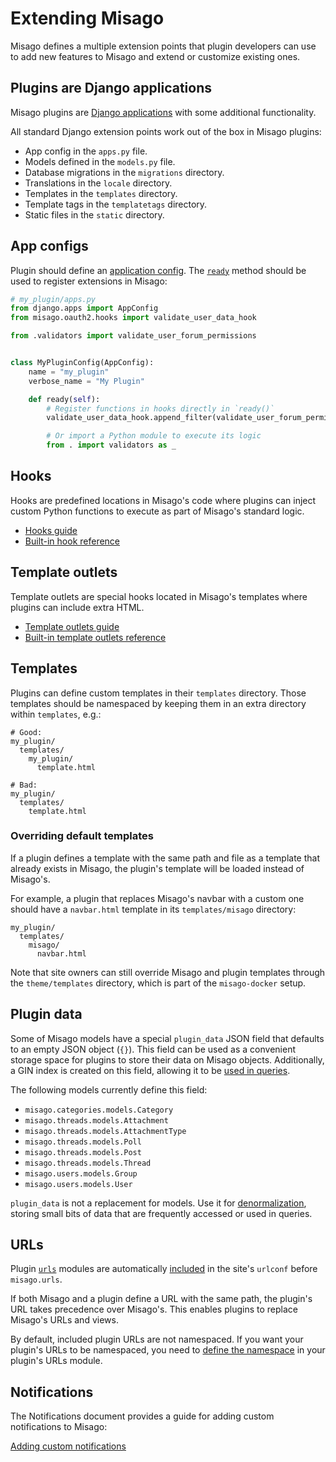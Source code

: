 # Extending Misago

Misago defines a multiple extension points that plugin developers can use to add new features to Misago and extend or customize existing ones.


## Plugins are Django applications

Misago plugins are [Django applications](https://docs.djangoproject.com/en/5.0/ref/applications/) with some additional functionality.

All standard Django extension points work out of the box in Misago plugins:

- App config in the `apps.py` file.
- Models defined in the `models.py` file.
- Database migrations in the `migrations` directory.
- Translations in the `locale` directory.
- Templates in the `templates` directory.
- Template tags in the `templatetags` directory.
- Static files in the `static` directory.


## App configs

Plugin should define an [application config](https://docs.djangoproject.com/en/5.0/ref/applications/#for-application-authors). The [`ready`](https://docs.djangoproject.com/en/5.0/ref/applications/#django.apps.AppConfig.ready) method should be used to register extensions in Misago:

```python
# my_plugin/apps.py
from django.apps import AppConfig
from misago.oauth2.hooks import validate_user_data_hook

from .validators import validate_user_forum_permissions


class MyPluginConfig(AppConfig):
    name = "my_plugin"
    verbose_name = "My Plugin"

    def ready(self):
        # Register functions in hooks directly in `ready()`
        validate_user_data_hook.append_filter(validate_user_forum_permissions)

        # Or import a Python module to execute its logic
        from . import validators as _
```


## Hooks

Hooks are predefined locations in Misago's code where plugins can inject custom Python functions to execute as part of Misago's standard logic.

- [Hooks guide](./hooks/index.md)
- [Built-in hook reference](./hooks/reference.md)


## Template outlets

Template outlets are special hooks located in Misago's templates where plugins can include extra HTML.

- [Template outlets guide](./template-outlets.md)
- [Built-in template outlets reference](./template-outlets-reference.md)


## Templates

Plugins can define custom templates in their `templates` directory. Those templates should be namespaced by keeping them in an extra directory within `templates`, e.g.:

```
# Good:
my_plugin/
  templates/
    my_plugin/
      template.html

# Bad:
my_plugin/
  templates/
    template.html
```


### Overriding default templates

If a plugin defines a template with the same path and file as a template that already exists in Misago, the plugin's template will be loaded instead of Misago's.

For example, a plugin that replaces Misago's navbar with a custom one should have a `navbar.html` template in its `templates/misago` directory:

```
my_plugin/
  templates/
    misago/
      navbar.html
```

Note that site owners can still override Misago and plugin templates through the `theme/templates` directory, which is part of the `misago-docker` setup.


## Plugin data

Some of Misago models have a special `plugin_data` JSON field that defaults to an empty JSON object (`{}`). This field can be used as a convenient storage space for plugins to store their data on Misago objects. Additionally, a GIN index is created on this field, allowing it to be [used in queries](https://docs.djangoproject.com/en/5.0/topics/db/queries/#querying-jsonfield).

The following models currently define this field:

- `misago.categories.models.Category`
- `misago.threads.models.Attachment`
- `misago.threads.models.AttachmentType`
- `misago.threads.models.Poll`
- `misago.threads.models.Post`
- `misago.threads.models.Thread`
- `misago.users.models.Group`
- `misago.users.models.User`

`plugin_data` is not a replacement for models. Use it for [denormalization](https://en.wikipedia.org/wiki/Denormalization), storing small bits of data that are frequently accessed or used in queries. 


## URLs

Plugin [`urls`](https://docs.djangoproject.com/en/5.0/topics/http/urls/#example) modules are automatically [included](https://docs.djangoproject.com/en/5.0/topics/http/urls/#including-other-urlconfs) in the site's `urlconf` before `misago.urls`.

If both Misago and a plugin define a URL with the same path, the plugin's URL takes precedence over Misago's. This enables plugins to replace Misago's URLs and views.

By default, included plugin URLs are not namespaced. If you want your plugin's URLs to be namespaced, you need to [define the namespace](https://docs.djangoproject.com/en/5.0/topics/http/urls/#url-namespaces-and-included-urlconfs) in your plugin's URLs module.


## Notifications

The Notifications document provides a guide for adding custom notifications to Misago:

[Adding custom notifications](../notifications.md#adding-custom-notification)
